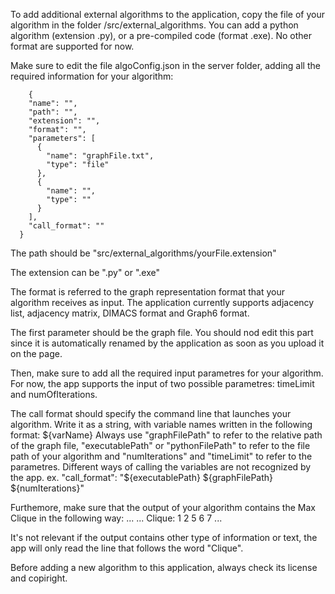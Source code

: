 To add additional external algorithms to the application, copy the file of your algorithm in the folder /src/external_algorithms.
You can add a python algorithm (extension .py), or a pre-compiled code (format .exe). No other format are supported for now.

Make sure to edit the file algoConfig.json in the server folder, adding all the required information for your algorithm:

        {
        "name": "",
        "path": "",
        "extension": "",
        "format": "",
        "parameters": [
          {
            "name": "graphFile.txt",
            "type": "file"
          },
          {
            "name": "",
            "type": ""
          }
        ],
        "call_format": ""
      }

The path should be "src/external_algorithms/yourFile.extension"

The extension can be ".py" or ".exe"

The format is referred to the graph representation format that your algorithm receives as input. The application currently supports adjacency list, adjacency matrix, DIMACS format and Graph6 format.

The first parameter should be the graph file. You should nod edit this part since it is automatically renamed by the application as soon as you upload it on the page.

Then, make sure to add all the required input parametres for your algorithm. For now, the app supports the input of two possible parametres: timeLimit and numOfIterations.

The call format should specify the command line that launches your algorithm. Write it as a string, with variable names written in the following format:
    ${varName}
Always use "graphFilePath" to refer to the relative path of the graph file, "executablePath" or "pythonFilePath" to refer to the file path of your algorithm and "numIterations" and "timeLimit" to refer to the parametres. Different ways of calling the variables are not recognized by the app.
    ex. "call_format": "${executablePath} ${graphFilePath} ${numIterations}"

Furthemore, make sure that the output of your algorithm contains the Max Clique in the following way:
  ...
  ... Clique:
  1 2 5 6 7
  ...

It's not relevant if the output contains other type of information or text, the app will only read the line that follows the word "Clique".

Before adding a new algorithm to this application, always check its license and copiright.
